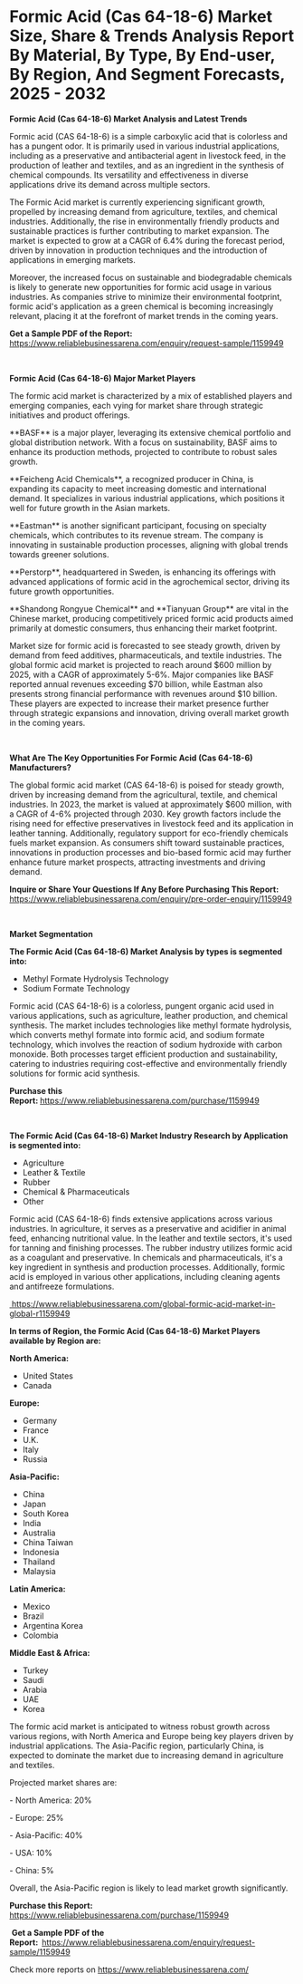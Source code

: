 <p><h1>Formic Acid (Cas 64-18-6) Market Size, Share & Trends Analysis Report By Material, By Type, By End-user, By Region, And Segment Forecasts, 2025 - 2032</h1></p><p><strong>Formic Acid (Cas 64-18-6) Market Analysis and Latest Trends</strong></p>
<p><p>Formic acid (CAS 64-18-6) is a simple carboxylic acid that is colorless and has a pungent odor. It is primarily used in various industrial applications, including as a preservative and antibacterial agent in livestock feed, in the production of leather and textiles, and as an ingredient in the synthesis of chemical compounds. Its versatility and effectiveness in diverse applications drive its demand across multiple sectors.</p><p>The Formic Acid market is currently experiencing significant growth, propelled by increasing demand from agriculture, textiles, and chemical industries. Additionally, the rise in environmentally friendly products and sustainable practices is further contributing to market expansion. The market is expected to grow at a CAGR of 6.4% during the forecast period, driven by innovation in production techniques and the introduction of applications in emerging markets. </p><p>Moreover, the increased focus on sustainable and biodegradable chemicals is likely to generate new opportunities for formic acid usage in various industries. As companies strive to minimize their environmental footprint, formic acid's application as a green chemical is becoming increasingly relevant, placing it at the forefront of market trends in the coming years.</p></p>
<p><strong>Get a Sample PDF of the Report:&nbsp;</strong> <a href="https://www.reliablebusinessarena.com/enquiry/request-sample/1159949?utm_campaign=2992&utm_medium=2&utm_source=Github&utm_content=ia&utm_term=22032025&utm_id=formic-acid-cas-64-18-6">https://www.reliablebusinessarena.com/enquiry/request-sample/1159949</a></p>
<p>&nbsp;</p>
<p><strong>Formic Acid (Cas 64-18-6) Major Market Players</strong></p>
<p><p>The formic acid market is characterized by a mix of established players and emerging companies, each vying for market share through strategic initiatives and product offerings.</p><p>**BASF** is a major player, leveraging its extensive chemical portfolio and global distribution network. With a focus on sustainability, BASF aims to enhance its production methods, projected to contribute to robust sales growth. </p><p>**Feicheng Acid Chemicals**, a recognized producer in China, is expanding its capacity to meet increasing domestic and international demand. It specializes in various industrial applications, which positions it well for future growth in the Asian markets.</p><p>**Eastman** is another significant participant, focusing on specialty chemicals, which contributes to its revenue stream. The company is innovating in sustainable production processes, aligning with global trends towards greener solutions.</p><p>**Perstorp**, headquartered in Sweden, is enhancing its offerings with advanced applications of formic acid in the agrochemical sector, driving its future growth opportunities. </p><p>**Shandong Rongyue Chemical** and **Tianyuan Group** are vital in the Chinese market, producing competitively priced formic acid products aimed primarily at domestic consumers, thus enhancing their market footprint.</p><p>Market size for formic acid is forecasted to see steady growth, driven by demand from feed additives, pharmaceuticals, and textile industries. The global formic acid market is projected to reach around $600 million by 2025, with a CAGR of approximately 5-6%. Major companies like BASF reported annual revenues exceeding $70 billion, while Eastman also presents strong financial performance with revenues around $10 billion. These players are expected to increase their market presence further through strategic expansions and innovation, driving overall market growth in the coming years.</p></p>
<p>&nbsp;</p>
<p><strong>What Are The Key Opportunities For Formic Acid (Cas 64-18-6) Manufacturers?</strong></p>
<p><p>The global formic acid market (CAS 64-18-6) is poised for steady growth, driven by increasing demand from the agricultural, textile, and chemical industries. In 2023, the market is valued at approximately $600 million, with a CAGR of 4-6% projected through 2030. Key growth factors include the rising need for effective preservatives in livestock feed and its application in leather tanning. Additionally, regulatory support for eco-friendly chemicals fuels market expansion. As consumers shift toward sustainable practices, innovations in production processes and bio-based formic acid may further enhance future market prospects, attracting investments and driving demand.</p></p>
<p><strong>Inquire or Share Your Questions If Any Before Purchasing This Report:</strong> <a href="https://www.reliablebusinessarena.com/enquiry/pre-order-enquiry/1159949?utm_campaign=2992&utm_medium=2&utm_source=Github&utm_content=ia&utm_term=22032025&utm_id=formic-acid-cas-64-18-6">https://www.reliablebusinessarena.com/enquiry/pre-order-enquiry/1159949</a></p>
<p>&nbsp;</p>
<p><strong>Market Segmentation</strong></p>
<p><strong>The Formic Acid (Cas 64-18-6) Market Analysis by types is segmented into:</strong></p>
<p><ul><li>Methyl Formate Hydrolysis Technology</li><li>Sodium Formate Technology</li></ul></p>
<p><p>Formic acid (CAS 64-18-6) is a colorless, pungent organic acid used in various applications, such as agriculture, leather production, and chemical synthesis. The market includes technologies like methyl formate hydrolysis, which converts methyl formate into formic acid, and sodium formate technology, which involves the reaction of sodium hydroxide with carbon monoxide. Both processes target efficient production and sustainability, catering to industries requiring cost-effective and environmentally friendly solutions for formic acid synthesis.</p></p>
<p><strong>Purchase this Report:&nbsp;</strong><a href="https://www.reliablebusinessarena.com/purchase/1159949?utm_campaign=2992&utm_medium=2&utm_source=Github&utm_content=ia&utm_term=22032025&utm_id=formic-acid-cas-64-18-6">https://www.reliablebusinessarena.com/purchase/1159949</a></p>
<p>&nbsp;</p>
<p><strong>The Formic Acid (Cas 64-18-6) Market Industry Research by Application is segmented into:</strong></p>
<p><ul><li>Agriculture</li><li>Leather & Textile</li><li>Rubber</li><li>Chemical & Pharmaceuticals</li><li>Other</li></ul></p>
<p><p>Formic acid (CAS 64-18-6) finds extensive applications across various industries. In agriculture, it serves as a preservative and acidifier in animal feed, enhancing nutritional value. In the leather and textile sectors, it's used for tanning and finishing processes. The rubber industry utilizes formic acid as a coagulant and preservative. In chemicals and pharmaceuticals, it's a key ingredient in synthesis and production processes. Additionally, formic acid is employed in various other applications, including cleaning agents and antifreeze formulations.</p></p>
<p><a href="https://www.reliablebusinessarena.com/global-formic-acid-market-in-global-r1159949?utm_campaign=2992&utm_medium=2&utm_source=Github&utm_content=ia&utm_term=22032025&utm_id=formic-acid-cas-64-18-6">&nbsp;https://www.reliablebusinessarena.com/global-formic-acid-market-in-global-r1159949</a></p>
<p><strong>In terms of Region, the Formic Acid (Cas 64-18-6) Market Players available by Region are:</strong></p>
<p>
    <p> <strong> North America: </strong>
        <ul>
            <li>United States</li>
            <li>Canada</li>
        </ul>
        </p> 
    <p> <strong> Europe: </strong>
        <ul>
            <li>Germany</li>
            <li>France</li>
            <li>U.K.</li>
            <li>Italy</li>
            <li>Russia</li>
        </ul>
        </p> 
    <p> <strong> Asia-Pacific: </strong>
        <ul>
            <li>China</li>
            <li>Japan</li>
            <li>South Korea</li>
            <li>India</li>
            <li>Australia</li>
            <li>China Taiwan</li>
            <li>Indonesia</li>
            <li>Thailand</li>
            <li>Malaysia</li>
        </ul>
        </p> 
    <p> <strong> Latin America: </strong>
        <ul>
            <li>Mexico</li>
            <li>Brazil</li>
            <li>Argentina Korea</li>
            <li>Colombia</li>
        </ul>
        </p> 
    <p> <strong> Middle East & Africa: </strong>
        <ul>
            <li>Turkey</li>
            <li>Saudi</li>
            <li>Arabia</li>
            <li>UAE</li>
            <li>Korea</li>
        </ul>
    </p>
    </p>
<p><p>The formic acid market is anticipated to witness robust growth across various regions, with North America and Europe being key players driven by industrial applications. The Asia-Pacific region, particularly China, is expected to dominate the market due to increasing demand in agriculture and textiles. </p><p>Projected market shares are:</p><p>- North America: 20%</p><p>- Europe: 25%</p><p>- Asia-Pacific: 40%</p><p>- USA: 10%</p><p>- China: 5%</p><p>Overall, the Asia-Pacific region is likely to lead market growth significantly.</p></p>
<p><strong>Purchase this Report: </strong><a href="https://www.reliablebusinessarena.com/purchase/1159949?utm_campaign=2992&utm_medium=2&utm_source=Github&utm_content=ia&utm_term=22032025&utm_id=formic-acid-cas-64-18-6">https://www.reliablebusinessarena.com/purchase/1159949</a></p>
<p>&nbsp;<strong>Get a Sample PDF of the Report:&nbsp;&nbsp;</strong><a href="https://www.reliablebusinessarena.com/enquiry/request-sample/1159949?utm_campaign=2992&utm_medium=2&utm_source=Github&utm_content=ia&utm_term=22032025&utm_id=formic-acid-cas-64-18-6">https://www.reliablebusinessarena.com/enquiry/request-sample/1159949</a></p>
<p><strong></strong></p>
<p>Check more reports on <a href="https://www.reliablebusinessarena.com/?utm_campaign=2992&utm_medium=2&utm_source=Github&utm_content=ia&utm_term=22032025&utm_id=formic-acid-cas-64-18-6">https://www.reliablebusinessarena.com/</a></p>